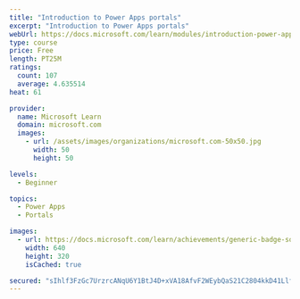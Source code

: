 ```yaml
---
title: "Introduction to Power Apps portals"
excerpt: "Introduction to Power Apps portals"
webUrl: https://docs.microsoft.com/learn/modules/introduction-power-apps-portals/
type: course
price: Free
length: PT25M
ratings:
  count: 107
  average: 4.635514
heat: 61

provider:
  name: Microsoft Learn
  domain: microsoft.com
  images:
    - url: /assets/images/organizations/microsoft.com-50x50.jpg
      width: 50
      height: 50

levels:
  - Beginner

topics:
  - Power Apps
  - Portals

images:
  - url: https://docs.microsoft.com/learn/achievements/generic-badge-social.png
    width: 640
    height: 320
    isCached: true

secured: "sIhlf3FzGc7UrzrcANqU6Y1BtJ4D+xVA18AfvF2WEybQaS21C2804kkD41Llfn45sL6b9E9TzB4WGiQOP7LpLKvCbBs7+vJw1S2SwfLA/FwfCZItLrVLq7HRNwww7llHba39Z24bKuAH4Iwgxk+yDs8AMXiiSO8aiosvb67wg/xrZbO/TnwAKM0ZACzaFdkMB06dsGCtKwP7XIWMtzkcp2oR4JcXiBps+zy/bhPDaE5PBBN+NcKuf+9J60KN1CCpE4+B2rwgl0TFV8J7QL2FSh0gCF7NO66df113Abo6Xc1/asnxUEIMK1aVqiAtQdLqxez2VqokKZljL3GltytQStBxlUYOB58SMNqpiOdyJbDa6pF+WRnXZ9IMKMf2CF8QA/HoLzFyq/zT5qxxQt2L7BnqEqiAjfEnRhZniIQtBhc=;MAVRX9fbp0MThg2w8sdTRA=="
---
```


